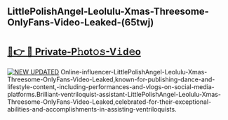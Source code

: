## LittlePolishAngel-Leolulu-Xmas-Threesome-OnlyFans-Video-Leaked-(65twj)


# <h2><a href="https://mediaupload.pro?-19M">🔗👉 🔴 Private-P𝚑ot𝚘𝚜-V𝚒d𝚎o</a></h2>

[![NEW UPDATED](https://i.imgur.com/0qMVB7G.gif)](https://mediaupload.pro?-19M)
Online-influencer-LittlePolishAngel-Leolulu-Xmas-Threesome-OnlyFans-Video-Leaked,known-for-publishing-dance-and-lifestyle-content,-including-performances-and-vlogs-on-social-media-platforms.Brilliant-ventriloquist-assistant-LittlePolishAngel-Leolulu-Xmas-Threesome-OnlyFans-Video-Leaked,celebrated-for-their-exceptional-abilities-and-accomplishments-in-assisting-ventriloquists.  
